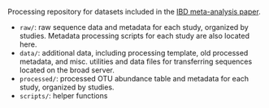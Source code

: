 Processing repository for datasets included in the [IBD meta-analysis paper](https://bitbucket.org/biobakery/ibd_paper/).

* `raw/`: raw sequence data and metadata for each study, organized by studies. Metadata processing scripts for each study are also located here.
* `data/`: additional data, including processing template, old processed metadata, and misc. utilities and data files for transferring sequences located on the broad server.
* `processed/`: processed OTU abundance table and metadata for each study, organized by studies.
* `scripts/`: helper functions